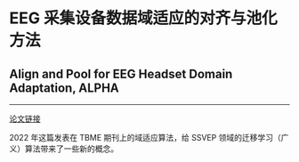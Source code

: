 # EEG 采集设备数据域适应的对齐与池化方法
## Align and Pool for EEG Headset Domain Adaptation, ALPHA
***

[论文链接][alpha]

2022 年这篇发表在 TBME 期刊上的域适应算法，给 SSVEP 领域的迁移学习（广义）算法带来了一些新的概念。


[alpha]: https://ieeexplore.ieee.org/document/9516951/
